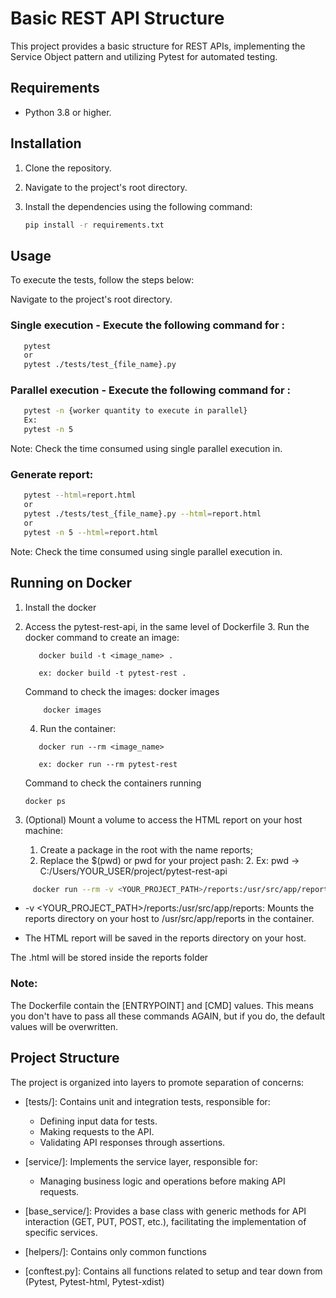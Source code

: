# Basic REST API Structure

This project provides a basic structure for REST APIs, implementing the Service Object pattern and utilizing Pytest for automated testing.

## Requirements

- Python 3.8 or higher.

## Installation

1. Clone the repository.
2. Navigate to the project's root directory.
3. Install the dependencies using the following command:

   ```bash
   pip install -r requirements.txt
   ```
## Usage
To execute the tests, follow the steps below:

Navigate to the project's root directory.

### Single execution - Execute the following command for :
   ```bash
      pytest
      or 
      pytest ./tests/test_{file_name}.py
   ```

### Parallel execution - Execute the following command for :
   ```bash
      pytest -n {worker quantity to execute in parallel}
      Ex: 
      pytest -n 5
   ```
Note: Check the time consumed using single parallel execution in.

### Generate report:
   ```bash
      pytest --html=report.html
      or 
      pytest ./tests/test_{file_name}.py --html=report.html
      or 
      pytest -n 5 --html=report.html
   ```
Note: Check the time consumed using single parallel execution in.

## Running on Docker
1. Install the docker
2. Access the pytest-rest-api, in the same level of Dockerfile
   3. Run the docker command to create an image:
   ```
      docker build -t <image_name> .

      ex: docker build -t pytest-rest .
   ```
   Command to check the images: docker images
    ```
        docker images
   ```
   4. Run the container:
   ```
      docker run --rm <image_name>
      
      ex: docker run --rm pytest-rest
   ```
   Command to check the containers running
   ```
   docker ps
   ```
3. (Optional) Mount a volume to access the HTML report on your host machine:

   1. Create a package in the root with the name reports;
   2. Replace the $(pwd) or pwd for your project pash:
      2. Ex: pwd -> C:/Users/YOUR_USER/project/pytest-rest-api
```bash
     docker run --rm -v <YOUR_PROJECT_PATH>/reports:/usr/src/app/reports pytest-selenium pytest -s -v --log-level=info --tb=auto --html=reports/report.html --self-contained-html
```
- -v <YOUR_PROJECT_PATH>/reports:/usr/src/app/reports: Mounts the reports directory on your host to /usr/src/app/reports in the container.

- The HTML report will be saved in the reports directory on your host.

The .html will be stored inside the reports folder
### Note: 

The Dockerfile contain the [ENTRYPOINT] and [CMD] values.
This means you don't have to pass all these commands AGAIN, but if you do, the default values 
will be overwritten.

## Project Structure
The project is organized into layers to promote separation of concerns:

- [tests/]: Contains unit and integration tests, responsible for:
  - Defining input data for tests. 
  - Making requests to the API. 
  - Validating API responses through assertions.

- [service/]: Implements the service layer, responsible for:
  - Managing business logic and operations before making API requests.
  
- [base_service/]: Provides a base class with generic methods for API interaction (GET, PUT, POST, etc.), facilitating the implementation of specific services.

- [helpers/]: Contains only common functions

- [conftest.py]: Contains all functions related to setup and tear down from (Pytest, Pytest-html, Pytest-xdist)